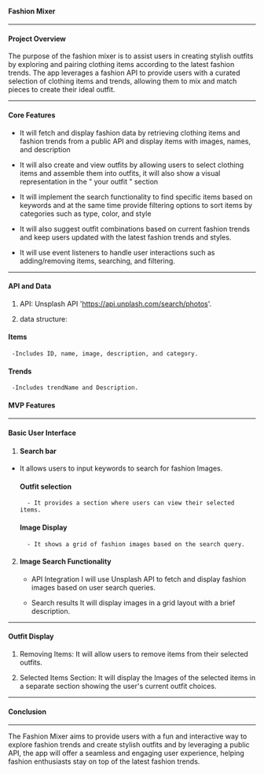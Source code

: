 #### **Fashion Mixer**

---


#### **Project Overview**


The purpose of the fashion mixer is to assist users in creating stylish outfits by exploring and pairing clothing items according to the latest fashion trends. The app leverages a fashion API to provide users with a curated selection
of clothing items and trends, allowing them to mix and match pieces to create their ideal outfit.

---


#### **Core Features**


- It will fetch and display fashion data by retrieving clothing items and fashion trends from a public API and display items with images, names, and description
  
- It will also create and view outfits by allowing users to select clothing items and assemble them into outfits, it will also show a visual representation in the " your outfit " section
  
- It will implement the search functionality to find specific items based on keywords and at the same time provide filtering options to sort items by categories such as type, color, and style
  
- It will also suggest outfit combinations based on current fashion trends and keep users updated with the latest fashion trends and styles.
  
- It will use event listeners to handle user interactions such as adding/removing items, searching, and filtering.


---


#### **API and Data**
1. API: Unsplash API 'https://api.unplash.com/search/photos'.




2. data structure:
  #### **Items**
     -Includes ID, name, image, description, and category.

    

  #### **Trends**
     -Includes trendName and Description.

    


#### **MVP Features**

---

#### **Basic User Interface**

1. #### **Search bar**
- It allows users to input keywords to search for fashion Images.

  
   #### **Outfit selection**
        - It provides a section where users can view their selected items.
  

   #### **Image Display** 
        - It shows a grid of fashion images based on the search query.



2. #### **Image Search Functionality**


   - API Integration
        I will use Unsplash API to fetch and display fashion images based on user search queries.

   - Search results
        It will display images in a grid layout with a brief description.

---

#### **Outfit Display**


1. Removing Items: It will allow users to remove items from their selected outfits.

2. Selected Items Section: It will display the Images of the selected items in a separate section showing the user's current outfit choices.


---


#### **Conclusion**

---

The Fashion Mixer aims to provide users with a fun and interactive way to explore fashion trends and create stylish outfits and by leveraging a public API, the app will offer a seamless and engaging user experience, helping fashion enthusiasts stay on top of the latest fashion trends.
